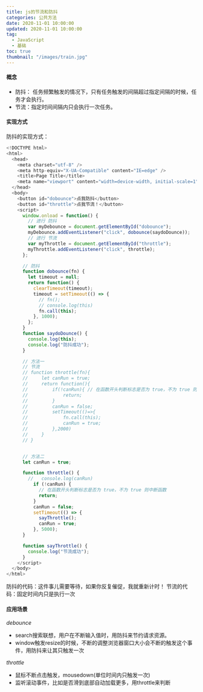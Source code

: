 ```yaml
---
title: js的节流和防抖
categories: 公共方法
date: 2020-11-01 10:00:00
updated: 2020-11-01 10:00:00
tag:
  - JavaScript
  - 基础
toc: true
thumbnail: "/images/train.jpg"
---
```

#### 概念
- 防抖： 任务频繁触发的情况下，只有任务触发的间隔超过指定间隔的时候，任务才会执行。
- 节流：指定时间间隔内只会执行一次任务。
<!--more-->
#### 实现方式
防抖的实现方式：
```javascript
<!DOCTYPE html>
<html>
  <head>
    <meta charset="utf-8" />
    <meta http-equiv="X-UA-Compatible" content="IE=edge" />
    <title>Page Title</title>
    <meta name="viewport" content="width=device-width, initial-scale=1" />
  </head>
  <body>
    <button id="dobounce">点我防抖</button>
    <button id="throttle">点我节流！</button>
    <script>
      window.onload = function() {
        // 进行 防抖
        var myDebounce = document.getElementById("dobounce");
        myDebounce.addEventListener("click", dobounce(saydoDounce));
        // 进行 节流
        var myThrottle = document.getElementById("throttle");
        myThrottle.addEventListener("click", throttle);
      };

      // 防抖
      function dobounce(fn) {
        let timeout = null;
        return function() {
          clearTimeout(timeout);
          timeout = setTimeout(() => {
            // fn();
            // console.log(this)
            fn.call(this);
          }, 1000);
        };
      }
      function saydoDounce() {
        console.log(this);
        console.log("防抖成功");
      }

      // 方法一
      // 节流
      // function throttle(fn){
      //     let canRun = true;
      //     return function(){
      //         if(!canRun){ // 在函数开头判断标志是否为 true，不为 true 则中断函数
      //             return;
      //         }
      //         canRun = false;
      //         setTimeout(()=>{
      //             fn.call(this);
      //             canRun = true;
      //         },2000)
      //     }
      // }


      // 方法二
      let canRun = true;

      function throttle() {
        //   console.log(canRun)
          if (!canRun) {
            // 在函数开头判断标志是否为 true，不为 true 则中断函数
            return;
          }
          canRun = false;
          setTimeout(() => {
            sayThrottle();
            canRun = true;
          }, 5000);
      }

      function sayThrottle() {
        console.log("节流成功");
      }
    </script>
  </body>
</html>

```
防抖的代码：这件事儿需要等待，如果你反复催促，我就重新计时！
节流的代码：固定时间内只是执行一次

#### 应用场景

*debounce*

- search搜索联想，用户在不断输入值时，用防抖来节约请求资源。
- window触发resize的时候，不断的调整浏览器窗口大小会不断的触发这个事件，用防抖来让其只触发一次


*throttle*

- 鼠标不断点击触发，mousedown(单位时间内只触发一次)
- 监听滚动事件，比如是否滑到底部自动加载更多，用throttle来判断

